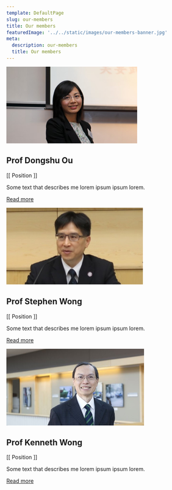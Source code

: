 ```yaml
---
template: DefaultPage
slug: our-members
title: Our members
featuredImage: '../../static/images/our-members-banner.jpg'
meta:
  description: our-members
  title: Our members
---
```


<div class="row">
  <div class="column">
    <div class="card">
      <img src="../../static/images/ou-dongshu.jpg" alt="dongshu.o" style="height: 200px">
      <div class="container">
        <h2>Prof Dongshu Ou</h2>
        <p class="title">[[ Position ]]</p>
        <p>Some text that describes me lorem ipsum ipsum lorem.</p>
        <!-- <p>dongshu@cuhk.edu.hk</p> -->
        <p><a class="button" href="mailto:dongshu@cuhk.edu.hk">Read more</a></p>
      </div>
    </div>
  </div>

  <div class="column">
    <div class="card">
      <img src="../../static/images/wong-stephen.jpg" alt="stephen.w" style="height:200px">
      <div class="container">
        <h2>Prof Stephen Wong</h2>
        <p class="title">[[ Position ]]</p>
        <p>Some text that describes me lorem ipsum ipsum lorem.</p>
        <!-- <p>example@example.com</p> -->
        <p><a class="button" href="https://www.fed.cuhk.edu.hk/~dongshu/">Read more</a></p>
      </div>
    </div>
  </div>
  
  <div class="column">
    <div class="card">
      <img src="../../static/images/wong-kenneth.jpg" alt="kenneth.w" style="height:200px">
      <div class="container">
        <h2>Prof Kenneth Wong</h2>
        <p class="title">[[ Position ]]</p>
        <p>Some text that describes me lorem ipsum ipsum lorem.</p>
        <!-- <p>example@example.com</p> -->
        <p><a class="button" href="https://watson.brown.edu/public-policy/people/faculty/wong">Read more</a></p>
      </div>
    </div>
  </div>
</div>
